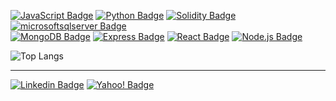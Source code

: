       
[![JavaScript Badge](https://img.shields.io/badge/-JavaScript-F7DF1E?style=flat&logo=JavaScript&logoColor=white&link=)]()
[![Python Badge](https://img.shields.io/badge/-Python-3776AB?style=flat&logo=Python&logoColor=white&link=)]()
[![Solidity Badge](https://img.shields.io/badge/-Solidity-363636?style=flat&logo=Solidity&logoColor=white&link=)]()
[![microsoftsqlserver Badge](https://img.shields.io/badge/-MSQL-CC2927?style=flat&logo=microsoftsqlserver&logoColor=white&link=)]()
<br />
[![MongoDB Badge](https://img.shields.io/badge/-MongoDB-47A248?style=flat&logo=MongoDB&logoColor=white&link=)]()
[![Express Badge](https://img.shields.io/badge/-Express-000000?style=flat&logo=Express&logoColor=white&link=)]()
[![React Badge](https://img.shields.io/badge/-React-61DAFB?style=flat&logo=React&logoColor=white&link=)]()
[![Node.js Badge](https://img.shields.io/badge/-Node.js-339933?style=flat&logo=Node.js&logoColor=white&link=)]()
<br />

![Top Langs](https://github-readme-stats.vercel.app/api/top-langs/?username=barkand&count_private=true&hide=TeX,html,css,scss,shell&layout=compact&hide_progress=true&langs_count=6&bg_color=00000000)

---

<p align="center">

</p>

[![Linkedin Badge](https://img.shields.io/badge/-barkand-blue?style=flat-square&logo=Linkedin&logoColor=white&link=https://www.linkedin.com/in/barkand/)](https://www.linkedin.com/in/barkand/)
[![Yahoo! Badge](https://img.shields.io/badge/-barkand@ymail.com-6001D2?style=flat-square&logo=Yahoo!&logoColor=white&link=mailto:barkand@ymail.com)](mailto:barkand@ymail.com)

<!--

![Top Langs](https://github-readme-stats.vercel.app/api/top-langs/?username=barkand&hide=TeX&layout=compact)


[![Next.js Badge](https://img.shields.io/badge/Next.js-000?style=flat&logo=nextdotjs&logoColor=fff&link=)]()
[![PostgreSQL Badge](https://img.shields.io/badge/PostgreSQL-4169E1?style=flat&logo=postgresql&logoColor=fff&link=)]()
[![Storybook Badge](https://img.shields.io/badge/Storybook-FF4785?style=flat&logo=storybook&logoColor=fff&link=)]()
![Flask Badge](https://img.shields.io/badge/Flask-000?logo=flask&logoColor=fff&style=flat)
<br />

[![Web3.js Badge](https://img.shields.io/badge/-Web3.js-F16822?style=flat-square&logo=Web3.js&logoColor=white&link=)]()
[![Docker Badge](https://img.shields.io/badge/-Docker-2496ED?style=flat-square&logo=Docker&logoColor=white&link=)]()
[![Prometheus Badge](https://img.shields.io/badge/-Prometheus-E6522C?style=flat-square&logo=Prometheus&logoColor=white&link=)]()
[![Grafana Badge](https://img.shields.io/badge/-Grafana-F46800?style=flat-square&logo=Grafana&logoColor=white&link=)]()
<br />

[![Kubernetes Badge](https://img.shields.io/badge/-Kubernetes-326CE5?style=flat-square&logo=Kubernetes&logoColor=white&link=)]()
[![OpenZeppelin Badge](https://img.shields.io/badge/-OpenZeppelin-4E5EE4?style=flat-square&logo=OpenZeppelin&logoColor=white&link=)]()
[![MariaDB Badge](https://img.shields.io/badge/-MariaDB-003545?style=flat-square&logo=MariaDB&logoColor=white&link=)]()
[![GraphQL Badge](https://img.shields.io/badge/-GraphQL-E10098?style=flat-square&logo=GraphQL&logoColor=white&link=)]()
[![apacheairflow Badge](https://img.shields.io/badge/-Airflow-017CEE?style=flat-square&logo=apacheairflow&logoColor=white&link=)]()

-->
